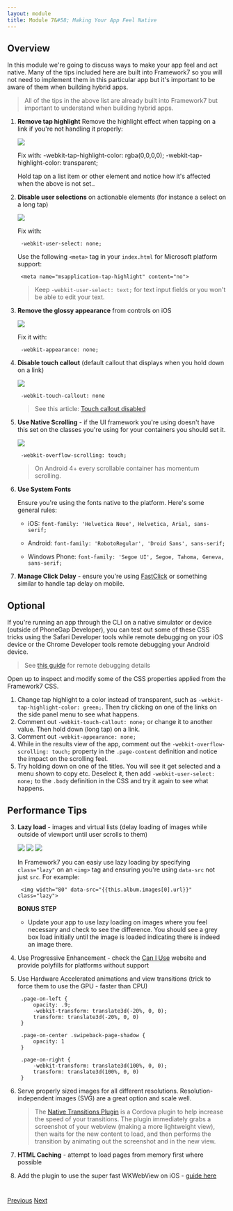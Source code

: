 ```yaml
---
layout: module
title: Module 7&#58; Making Your App Feel Native
---
```


## Overview
In this module we're going to discuss ways to make your app feel and act native. Many of the tips included here are built into Framework7 so you
will not need to implement them in this particular app but it's important to be aware of them when building hybrid apps.

>All of the tips in the above list are already built into Framework7 but important to understand when building hybrid apps.

1. **Remove tap highlight**
    Remove the highlight effect when tapping on a link if you're not handling it properly:

    <img class="screenshot-md" src="images/webkit-tap-highlight.png"/>
        
    Fix with:
        -webkit-tap-highlight-color: rgba(0,0,0,0);
        -webkit-tap-highlight-color: transparent;
            
    Hold tap on a list item or other element and notice how it's affected when the above is not set..                         

1. **Disable user selections** on actionable elements (for instance a select on a long tap)

    <img class="screenshot-md" src="images/webkit-user-select.png"/>

    Fix with:

	    -webkit-user-select: none;		 

    Use the following `<meta>` tag in your `index.html` for Microsoft platform support:

        <meta name="msapplication-tap-highlight" content="no">

   >Keep `-webkit-user-select: text;` for text input fields or you won't be able to edit your text.

1. **Remove the glossy appearance** from controls on iOS   

   <img class="screenshot-md" src="images/ios-glossy.png"/>

   Fix it with:

        -webkit-appearance: none;


3. **Disable touch callout** (default callout that displays when you hold down on a link)

   <img class="screenshot-md" src="images/webkit-touch-callout.png"/>

        -webkit-touch-callout: none

   >See this article: [Touch callout disabled](http://phonegap-tips.com/articles/essential-phonegap-css-webkit-touch-callout.html)

3. **Use Native Scrolling** - if the UI framework you're using doesn't have this set on the classes you're using for your containers you should
 set it.

    <img class="screenshot-full" src="images/native-scroll-fix.png"/>

        -webkit-overflow-scrolling: touch;

   >On Android 4+ every scrollable container has momentum scrolling.

4. **Use System Fonts**

   Ensure you're using the fonts native to the platform. Here's some general rules:
    - iOS: `font-family: 'Helvetica Neue', Helvetica, Arial, sans-serif;`

    - Android: `font-family: 'RobotoRegular', 'Droid Sans', sans-serif;`

    - Windows Phone: `font-family: 'Segoe UI', Segoe, Tahoma, Geneva, sans-serif;`
  
5. **Manage Click Delay** - ensure you're using [FastClick](https://github.com/ftlabs/fastclick) or something similar to handle tap delay on mobile.


## Optional
If you're running an app through the CLI on a native simulator or device (outside of PhoneGap Developer), you can test out some of these CSS tricks
 using the Safari Developer tools while remote debugging on your iOS device or the Chrome Developer tools remote debugging your Android device.

>See [this guide](lesson10.html) for remote debugging details

Open up to inspect and modify some of the CSS properties applied from the Framework7 CSS.

1. Change tap highlight to a color instead of transparent, such as `-webkit-tap-highlight-color: green;`. Then try clicking on one of the links on the side panel
menu to see what happens. 
2. Comment out `-webkit-touch-callout: none;` or change it to another value. Then hold down (long tap) on a link.
3. Comment out `-webkit-appearance: none;`
4. While in the results view of the app, comment out the `-webkit-overflow-scrolling: touch;` property in the `.page-content` definition and notice the
 impact on the scrolling feel.
5. Try holding down on one of the titles. You will see it get selected and a menu shown to copy etc. Deselect it,
then add `-webkit-user-select: none;` to the `.body` definition in the CSS and try it again to see what happens.

## Performance Tips

3. **Lazy load** - images and virtual lists (delay loading of images while outside of viewport until user scrolls to them)

    <img class="screenshot-md" src="images/without-lazy-load.png"/>
    <img class="screenshot-md" src="images/lazy-load-class.png"/>
    <img class="screenshot-md" src="images/with-lazy-load.png"/>
    
    In Framework7 you can easiy use lazy loading by specifying `class="lazy"` on an `<img>` tag and ensuring you're using `data-src`
    not just `src`. For example:
    
        <img width="80" data-src="{{this.album.images[0].url}}" class="lazy">
        
   **BONUS STEP**
   - Update your app to use lazy loading on images where you feel necessary and check to see the difference. You should see a grey box load
   initially until the image is loaded indicating there is indeed an image there.      

1. Use Progressive Enhancement - check the [Can I Use]() website and provide polyfills for platforms without support

2. Use Hardware Accelerated animations and view transitions (trick to force them to use the GPU - faster than CPU)

        .page-on-left {
            opacity: .9;
            -webkit-transform: translate3d(-20%, 0, 0);
            transform: translate3d(-20%, 0, 0)
        }

        .page-on-center .swipeback-page-shadow {
            opacity: 1
        }

        .page-on-right {
            -webkit-transform: translate3d(100%, 0, 0);
            transform: translate3d(100%, 0, 0)
        }


1. Serve properly sized images for all different resolutions. Resolution-independent images (SVG) are a great option and scale well.

   >The [Native Transitions Plugin](http://plugins.telerik.com/cordova/plugin/native-page-transitions) is a Cordova plugin to help increase the speed of your transitions.  The plugin immediately grabs a screenshot
   of your webview (making a more lightweight view), then waits for the new content to load, and then performs the transition by animating out the
   screenshot and in the new view.

4. **HTML Caching** - attempt to load pages from memory first where possible

5. Add the plugin to use the super fast WKWebView on iOS - [guide here](http://devgirl.org/2016/01/11/a-faster-hybrid-app-for-the-new-year/)

<div class="row" style="margin-top:40px;">
<div class="col-sm-12">
<a href="lesson6.html" class="btn btn-default"><i class="glyphicon glyphicon-chevron-left"></i> Previous</a>
<a href="lesson8.html" class="btn btn-default pull-right">Next <i class="glyphicon
glyphicon-chevron-right"></i></a>
</div>
</div>
